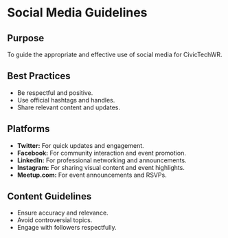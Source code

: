# Social Media Guidelines

## Purpose
To guide the appropriate and effective use of social media for CivicTechWR.

## Best Practices
- Be respectful and positive.
- Use official hashtags and handles.
- Share relevant content and updates.

## Platforms
- **Twitter:** For quick updates and engagement.
- **Facebook:** For community interaction and event promotion.
- **LinkedIn:** For professional networking and announcements.
- **Instagram:** For sharing visual content and event highlights.
- **Meetup.com:** For event announcements and RSVPs.

## Content Guidelines
- Ensure accuracy and relevance.
- Avoid controversial topics.
- Engage with followers respectfully.